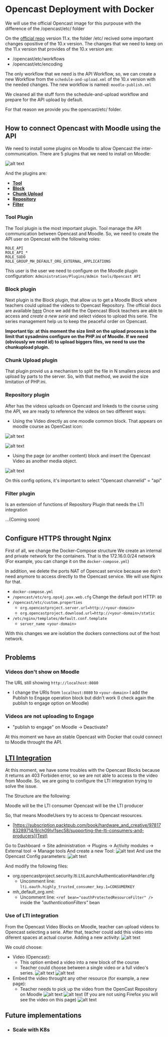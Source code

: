 # Opencast Deployment with Docker
We will use the official Opencast image for this purpouse with the difference of the /opencast/etc/ folder

On the [official repo](https://github.com/opencast/opencast) version 11.x. the folder /etc/ recived some important changes opositive of the 10.x version. 
The changes that we need to keep on the 11.x version that provides of the 10.x version are:
- /opencast/etc/workflows
- /opencast/etc/encoding

The only workflow that we need is the API Workflow, so, we can create a new Workflow from the `schedule-and-upload.xml` of the 10.x version with the needed changes.
The new workflow is named: `moodle-publish.xml`

We cleaned all the stuff form the schedule-and-upload workflow and prepare for the API upload by default.

For that reason we provide you the opencast/etc/ folder.
#
## How to connect Opencast with Moodle using the API

We need to install some plugins on Moodle to allow Opencast the inter-communication. There are 5 plugins that we need to install on Moodle:

![alt text](https://github.com/mugenulnar/docker-opencast/blob/main/README/Pasted_image_20220110093805_1.png?raw=true)

And the plugins are:
-   **[Tool](https://moodle.docs.opencast.org/#tool/about.html)**
-   **[Block](https://moodle.docs.opencast.org/#block/about.html)**
-   **[Chunk Upload](https://moodle.docs.opencast.org/#chunkupload/about.html)**
-   **[Repository](https://moodle.docs.opencast.org/#repository/about.html)**
-   **[Filter](https://moodle.docs.opencast.org/#filter/about.html)** 

### Tool Plugin
The Tool plugin is the most important plugin. Tool manage the API communication between Opencast and Moodle. So, we need to create the API user on Opencast with the following roles:
```
ROLE_API
ROLE_API_*
ROLE_SUDO
ROLE_GROUP_MH_DEFAULT_ORG_EXTERNAL_APPLICATIONS
```

This user is the user we need to configure on the Moodle plugin configuration: `Administration/Plugins/Admin tools/Opencast API`

### Block plugin
Next plugin is the Block plugin, that allow us to get a Moodle Block where teachers could upload the videos to Opencast Repository. The official docs are available [here]()
Once we add the the Opencast Block teachers are able to access and *create a new serie* and select videos to upload this serie. The series management help us to keep the peaceful order on Opencast.

**Important tip: at this moment the size limit on the upload process is the limit that sysadmins configure on the PHP.ini of Moodle. If we need (obviously we need id) to upload biggers files, we need to use the chunkupload plugin.** 

### Chunk Upload plugin
That plugin provid us a mechanism to split the file in N smallers pieces and upload by parts to the server. So, with that method, we avoid the size limitation of PHP.ini.

### Repository plugin
After has the videos uploads on Opencast and linkeds to the course using the API, we are ready to reference the videos on two different ways:
- Using the Video directly as one moodle common block. That appears on moodle course as OpenCast icon:

![alt text](https://github.com/mugenulnar/docker-opencast/blob/main/README/Pasted_image_20220119140814.png?raw=true)

![alt text](https://github.com/mugenulnar/docker-opencast/blob/main/README/Pasted_image_20220119141009.png?raw=true)

- Using the page (or another content) block and insert the Opencast Video as another media object.

![alt text](https://github.com/mugenulnar/docker-opencast/blob/main/README/Pasted_image_20220119141235.png?raw=true)

On this config options, it's important to select "Opencast channelid" = "api"

### Filter plugin
Is an extension of functions of Repository Plugin that needs the LTI integration

...(Coming soon)


#
## Configure HTTPS throught Nginx
First of all, we change the Docker-Compose structure
We create an internal and private network for the containers. That is the 172.16.0.0/24 network (For example, you can change it on the `docker-compose.yml`)

In addition, we delete the ports NAT of Opencast service because we don't need anymore to access directly to the Opencast service. We will use Nginx for that.

- `docker-compose.yml`
- `/opencast/etc/org.ops4j.pax.web.cfg`
  Change the default port HTTP: `80`
- `/opencast/etc/custom.properties`
  - `org.opencastproject.server.url=http://<your-domain>`
  - `org.opencastproject.download.url=http://<your-domain>/static`
- `/etc/nginx/templates/default.conf.template`
  - `server_name <your-domain>`


With this changes we are isolation the dockers connections out of the host network.

#
## Problems

### Videos don't show on Moodle
The URL still showing `http://localhost:8080` 
- I change the URIs from `localhost:8080` to `<your-domain>`
I add the Publish to Engage operation block but didn't work (I check again the publish to engage option on Moodle)

### Videos are not uploading to Engage
- "publish to engage" on Moodle -> Deactivate?


At this moment we have an stable Opencast with Docker that could connect to Moodle throught the API.


## [LTI Integration](https://docs.opencast.org/r/11.x/admin/#modules/ltimodule/)

At this moment, we have some troubles with the Opencast Blocks because it returns an 403 Forbiden error, so we are not able to access to the video from Moodle.
So, we are going to configure the LTI integration trying to solve the issue.

The Structure are the following:

Moodle will be the LTI consumer
Opencast will be the LTI producer

So, that means MoodleUsers try to access to Opencast resources.
- [https://subscription.packtpub.com/book/hardware_and_creative/9781783289714/9/ch09lvl1sec58/supporting-the-lti-consumers-and-producers](Test)

Go to Dashboard -> Site administration -> Plugins -> Activity modules -> External tool -> Manage tools
And create a new Tool:
![alt text](https://github.com/mugenulnar/docker-opencast/blob/main/README/Pasted_image_20220126_0923.png?raw=true)
And use the Opencast Config parameters:
![alt text](https://github.com/mugenulnar/docker-opencast/blob/main/README/Pasted_image_20220126_0924.png?raw=true)

And modify the following files:
- org.opencastproject.security.lti.LtiLaunchAuthenticationHandrler.cfg
  - Uncomment line: `lti.oauth.highly_trusted_consumer_key.1=CONSUMERKEY`
- mh_default_org.xml:
  - Uncomment line: `<ref bean="oauthProtectedResourceFilter" />` inside the _"authenticationFilters"_ bean 

### Use of LTI integration

From the Opencast Video Blocks on Moodle, teacher can upload videos to Opencast selecting a serie.
After that, teacher could add this video into diferent spaces at actual course. Adding a new activity:
![alt text](https://github.com/mugenulnar/docker-opencast/blob/main/README/Pasted_image_20220126.png?raw=true)

We could choose:
- Video (Opencast):
  - This option embed a video into a new block of the course
  - Teacher could choose between a single video or a full video's series.
  ![alt text](https://github.com/mugenulnar/docker-opencast/blob/main/README/Pasted_image_20220126_09004.png?raw=true)
  ![alt text](https://github.com/mugenulnar/docker-opencast/blob/main/README/Pasted_image_20220126_09007.png?raw=true)
- Embed the video throught any other resource (for example, a new page):
  - Teacher needs to pick up the video from the OpenCast Repository on Moodle
  ![alt text](https://github.com/mugenulnar/docker-opencast/blob/main/README/Pasted_image_20220126_09012.png?raw=true)
  ![alt text](https://github.com/mugenulnar/docker-opencast/blob/main/README/Pasted_image_20220126_09013.png?raw=true)
  (If you are not using Firefox you will see the video on this page)
  ![alt text](https://github.com/mugenulnar/docker-opencast/blob/main/README/Pasted_image_20220126_09020.png?raw=true)
  



## Future implementations
- ### Scale with K8s